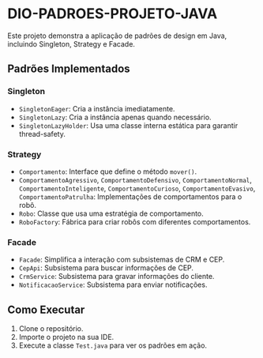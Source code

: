 # DIO-PADROES-PROJETO-JAVA

Este projeto demonstra a aplicação de padrões de design em Java, incluindo Singleton, Strategy e Facade.

## Padrões Implementados

### Singleton
- `SingletonEager`: Cria a instância imediatamente.
- `SingletonLazy`: Cria a instância apenas quando necessário.
- `SingletonLazyHolder`: Usa uma classe interna estática para garantir thread-safety.

### Strategy
- `Comportamento`: Interface que define o método `mover()`.
- `ComportamentoAgressivo`, `ComportamentoDefensivo`, `ComportamentoNormal`, `ComportamentoInteligente`, `ComportamentoCurioso`, `ComportamentoEvasivo`, `ComportamentoPatrulha`: Implementações de comportamentos para o robô.
- `Robo`: Classe que usa uma estratégia de comportamento.
- `RoboFactory`: Fábrica para criar robôs com diferentes comportamentos.

### Facade
- `Facade`: Simplifica a interação com subsistemas de CRM e CEP.
- `CepApi`: Subsistema para buscar informações de CEP.
- `CrmService`: Subsistema para gravar informações do cliente.
- `NotificacaoService`: Subsistema para enviar notificações.

## Como Executar
1. Clone o repositório.
2. Importe o projeto na sua IDE.
3. Execute a classe `Test.java` para ver os padrões em ação.